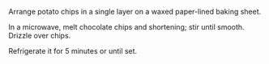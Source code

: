 Arrange potato chips in a single layer on a waxed paper-lined baking sheet.

In a microwave, melt chocolate chips and shortening; stir until smooth. Drizzle over chips.

Refrigerate it for 5 minutes or until set.